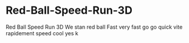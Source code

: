 # Red-Ball-Speed-Run-3D
Red Ball Speed Run 3D
We stan red ball
Fast very fast go go quick vite rapidement speed cool yes k

